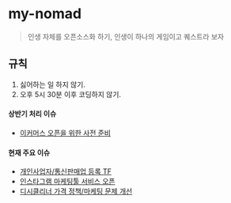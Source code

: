 # my-nomad
> 인생 자체를 오픈소스화 하기, 인생이 하나의 게임이고 퀘스트라 보자

## 규칙

1. 싫어하는 일 하지 않기.
4. 오후 5시 30분 이후 코딩하지 않기.

#### 상반기 처리 이슈
- [이커머스 오픈을 위한 사전 준비](https://github.com/myungjaeyu/my-nomad/projects/12)

#### 현재 주요 이슈
- [개인사업자/통신판매업 등록 TF](https://github.com/myungjaeyu/my-nomad/projects/2)
- [인스타그램 마케팅툴 서비스 오픈](https://github.com/myungjaeyu/my-nomad/projects/10)
- [디시클리너 가격 정책/마케팅 문제 개선](https://github.com/myungjaeyu/my-nomad/projects/11)
